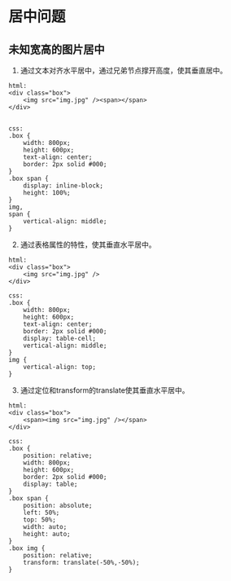 #   居中问题

##  未知宽高的图片居中

1.  通过文本对齐水平居中，通过兄弟节点撑开高度，使其垂直居中。

```
html:
<div class="box">
	<img src="img.jpg" /><span></span>
</div>	


css:
.box {
	width: 800px;
	height: 600px;
	text-align: center;
	border: 2px solid #000;
}	
.box span {
	display: inline-block;
	height: 100%;
}
img,
span {
	vertical-align: middle;
}
```

2.  通过表格属性的特性，使其垂直水平居中。

```
html:
<div class="box">
	<img src="img.jpg" />
</div>	

css:
.box {
	width: 800px;
	height: 600px;
	text-align: center;
	border: 2px solid #000;
	display: table-cell;
	vertical-align: middle;
}	
img {
	vertical-align: top;
}
```

3.   通过定位和transform的translate使其垂直水平居中。

```
html:
<div class="box">
	<span><img src="img.jpg" /></span>
</div>	

css:
.box {
	position: relative;
	width: 800px;
	height: 600px;
	border: 2px solid #000;
	display: table;
}	
.box span {
	position: absolute;
	left: 50%;
	top: 50%;
	width: auto;
	height: auto;
}
.box img {
	position: relative;
	transform: translate(-50%,-50%);
}
```
